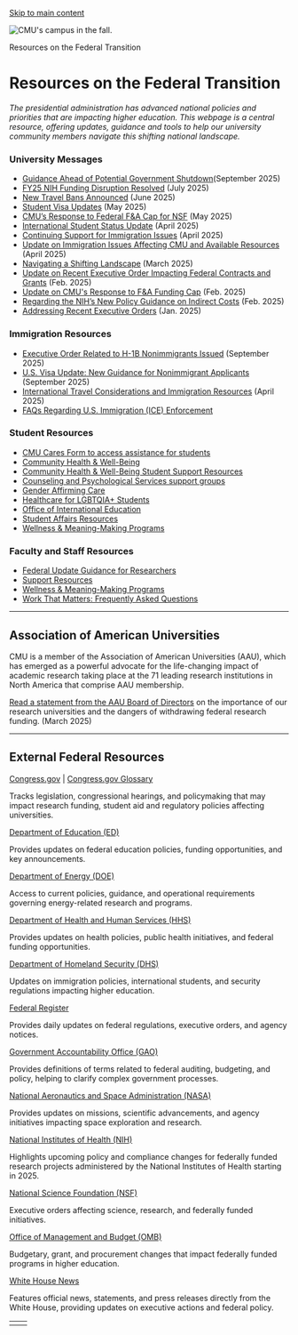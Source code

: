 [Skip to main content](https://www.cmu.edu/leadership/federal-transition#main-content)

![CMU's campus in the fall. ](https://www.cmu.edu/sites/default/files/styles/large_hero_1920x1080/public/2025-05/fall-campus-1%201%20%281%29.jpg.webp?itok=mJ32kWgJ)

Resources on the Federal Transition

# Resources on the Federal Transition

_The presidential administration has advanced national policies and priorities that are impacting higher education. This webpage is a central resource, offering updates, guidance and tools to help our university community members navigate this shifting national landscape._

### University Messages

- [Guidance Ahead of Potential Government Shutdown](https://view.connect.cmu.edu/?qs=78bc469d9ec92f307b980b358ad9e8c20302f5baee54bc83753e08a05e63a339fbdb793f09ff180dfdc1e498b6125bef64ac27b5ca7ddcf505327fed5afbe1637fd1c6650551b6c8a14d4e623ee1e72b)(September 2025)
- [FY25 NIH Funding Disruption Resolved](https://view.connect.cmu.edu/?qs=c08b494f93cec9fb21a282a19451835ef1ad18e0fcf0042eff4ad8a2fae7a4ec2b34032c646a890c7b2d76d6a08eb90c5a32a7431bad98a053f4d4736409b4af00037a37c6a6295dc9a2ebeb7a98490e) (July 2025)
- [New Travel Bans Announced](https://www.cmu.edu/oie/news-and-events/2024-2025/june/travel-bans-announced.html) (June 2025)
- [Student Visa Updates](https://www.cmu.edu/oie/news-and-events/2024-2025/may/student-visa-updates.html) (May 2025)
- [CMU’s Response to Federal F&A Cap for NSF](https://www.cmu.edu/leadership/president/campus-comms/05-05-25) (May 2025)
- [International Student Status Update](https://view.connect.cmu.edu/?qs=303c146890f975d385fd1a7820aeb8410c2cb50edccbf008c91de4bb02f2104752cbfe5560f1ea7d30cbd7fc203d754e05e53b51721e513f0dc9d562f2e0438ae2b644f9e45a139cbd8b6a731c0ad17a) (April 2025)
- [Continuing Support for Immigration Issues](https://www.cmu.edu/leadership/the-provost/campus-comms/04-18-25) (April 2025)
- [Update on Immigration Issues Affecting CMU and Available Resources](https://www.cmu.edu/leadership/the-provost/campus-comms/04-07-25) (April 2025)
- [Navigating a Shifting Landscape](https://www.cmu.edu/leadership/president/campus-comms/03-26-25) (March 2025)
- [Update on Recent Executive Order Impacting Federal Contracts and Grants](https://www.cmu.edu/leadership/the-provost/campus-comms/02-27-25) (Feb. 2025)
- [Update on CMU's Response to F&A Funding Cap](https://www.cmu.edu/leadership/president/campus-comms/02-10-25) (Feb. 2025)
- [Regarding the NIH’s New Policy Guidance on Indirect Costs](https://www.cmu.edu/leadership/the-provost/campus-comms/02-09-25) (Feb. 2025)
- [Addressing Recent Executive Orders](https://www.cmu.edu/leadership/president/campus-comms/01-24-25) (Jan. 2025)

### Immigration Resources

- [Executive Order Related to H-1B Nonimmigrants Issued](https://www.cmu.edu/oie/news-and-events/2025-2026/september/h1b-executive-order.html) (September 2025)
- [U.S. Visa Update: New Guidance for Nonimmigrant Applicants](https://www.cmu.edu/oie/news-and-events/2025-2026/september/updated-visa-guidance.html) (September 2025)
- [International Travel Considerations and Immigration Resources](https://www.cmu.edu/oie/news-and-events/2024-2025/april/international-travel-considerations.html) (April 2025)
- [FAQs Regarding U.S. Immigration (ICE) Enforcement](https://www.cmu.edu/oie/faq/ice-guidance.html)

### Student Resources

- [CMU Cares Form to access assistance for students](https://cm.maxient.com/reportingform.php?CarnegieMellonUniv&layout_id=14)
- [Community Health & Well-Being](https://www.cmu.edu/wellbeing/index.html)
- [Community Health & Well-Being Student Support Resources](https://www.cmu.edu/wellbeing/resources/student-support-resources.html)
- [Counseling and Psychological Services support groups](https://www.cmu.edu/counseling/services/groups-workshops.html)
- [Gender Affirming Care](https://www.cmu.edu/counseling/services/gender-affirming-care.html)
- [Healthcare for LGBTQIA+ Students](https://www.cmu.edu/health-services/services-and-fees/lgbtqia+.html)
- [Office of International Education](https://www.cmu.edu/oie/index.html)
- [Student Affairs Resources](https://www.cmu.edu/student-affairs/resources/index.html)
- [Wellness & Meaning-Making Programs](https://www.cmu.edu/wellbeing/resources/wellness-initiatives/index.html)

### Faculty and Staff Resources

- [Federal Update Guidance for Researchers](https://www.cmu.edu/research-office/federal-updates/index.html)
- [Support Resources](https://www.cmu.edu/hr/work-life/support/index.html)
- [Wellness & Meaning-Making Programs](https://www.cmu.edu/wellbeing/resources/wellness-initiatives/index.html)
- [Work That Matters: Frequently Asked Questions](https://www.cmu.edu/work-that-matters/frequently-asked-questions)

* * *

## Association of American Universities

CMU is a member of the Association of American Universities (AAU), which has emerged as a powerful advocate for the life-changing impact of academic research taking place at the 71 leading research institutions in North America that comprise AAU membership.

[Read a statement from the AAU Board of Directors](https://www.aau.edu/newsroom/press-releases/meeting-moment-facing-americas-research-universities) on the importance of our research universities and the dangers of withdrawing federal research funding. (March 2025)

* * *

## External Federal Resources

[Congress.gov](https://www.congress.gov/) \| [Congress.gov Glossary](https://www.congress.gov/help/legislative-glossary)

Tracks legislation, congressional hearings, and policymaking that may impact research funding, student aid and regulatory policies affecting universities.

[Department of Education (ED)](https://www.ed.gov/about/news)

Provides updates on federal education policies, funding opportunities, and key announcements.

[Department of Energy (DOE)](https://www.directives.doe.gov/)

Access to current policies, guidance, and operational requirements governing energy-related research and programs.

[Department of Health and Human Services (HHS)](https://www.hhs.gov/press-room/index.html)

Provides updates on health policies, public health initiatives, and federal funding opportunities.

[Department of Homeland Security (DHS)](https://www.dhs.gov/all-news-updates)

Updates on immigration policies, international students, and security regulations impacting higher education.

[Federal Register](https://www.federalregister.gov/)

Provides daily updates on federal regulations, executive orders, and agency notices.

[Government Accountability Office (GAO)](https://www.gao.gov/)

Provides definitions of terms related to federal auditing, budgeting, and policy, helping to clarify complex government processes.

[National Aeronautics and Space Administration (NASA)](https://www.nasa.gov/2025-news-releases/)

Provides updates on missions, scientific advancements, and agency initiatives impacting space exploration and research.

[National Institutes of Health (NIH)](https://grants.nih.gov/policy-and-compliance/implementation-of-new-initiatives-and-policies)

Highlights upcoming policy and compliance changes for federally funded research projects administered by the National Institutes of Health starting in 2025.

[National Science Foundation (NSF)](https://www.nsf.gov/executive-orders)

Executive orders affecting science, research, and federally funded initiatives.

[Office of Management and Budget (OMB)](https://www.whitehouse.gov/omb/)

Budgetary, grant, and procurement changes that impact federally funded programs in higher education.

[White House News](https://www.whitehouse.gov/news/)

Features official news, statements, and press releases directly from the White House, providing updates on executive actions and federal policy.

|     |     |
| --- | --- |
|  |  |
